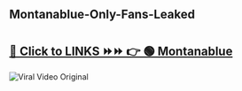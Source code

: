 
 ## Montanablue-Only-Fans-Leaked

# <h2><a href="https://clipsfans.com/Montanablue&ref=git">🔗 Click to LINKS ⏩⏩ 👉 🟢 Montanablue </a></h2>

<a href="https://clipsfans.com/Montanablue&ref=git" rel="nofollow" data-target="animated-image.originalLink"><img src="https://i.ibb.co.com/xMMVF88/686577567.gif" alt="Viral Video Original" style="max-width: 100%; display: inline-block;" data-target="animated-image.originalImage"></a>
